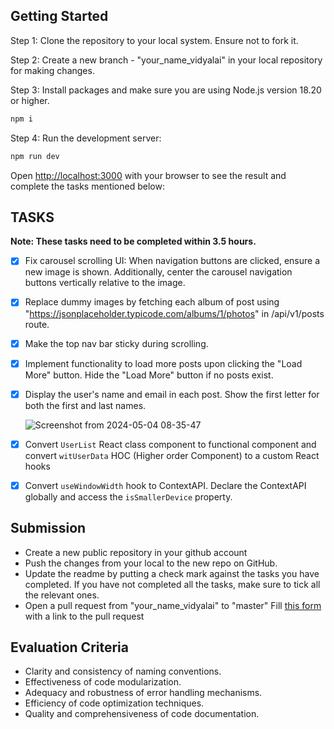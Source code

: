 ## Getting Started

Step 1: Clone the repository to your local system. Ensure not to fork it.

Step 2: Create a new branch - "your_name_vidyalai" in your local repository for making changes.

Step 3: Install packages and make sure you are using Node.js version 18.20 or higher.

```bash
npm i
```

Step 4: Run the development server:

```bash
npm run dev
```

Open [http://localhost:3000](http://localhost:3000) with your browser to see the result and complete the tasks mentioned below:

## TASKS

**Note: These tasks need to be completed within 3.5 hours.**

- [X] Fix carousel scrolling UI: When navigation buttons are clicked, ensure a new image is shown. Additionally, center the carousel navigation buttons vertically relative to the image.
- [X] Replace dummy images by fetching each album of post using "https://jsonplaceholder.typicode.com/albums/1/photos" in /api/v1/posts route.
- [X] Make the top nav bar sticky during scrolling.
- [X] Implement functionality to load more posts upon clicking the "Load More" button. Hide the "Load More" button if no posts exist.
- [X] Display the user's name and email in each post. Show the first letter for both the first and last names.

  ![Screenshot from 2024-05-04 08-35-47](https://github.com/vidyalai/interview-challenge-1/assets/67904627/a1dd3dca-27e8-427b-a6dc-41de00d15df1)
- [X] Convert `UserList` React class component to functional component and convert `witUserData` HOC (Higher order Component) to a custom React hooks
- [X] Convert `useWindowWidth` hook to ContextAPI. Declare the ContextAPI globally and access the `isSmallerDevice` property.

## Submission

- Create a new public repository in your github account
- Push the changes from your local to the new repo on GitHub.
- Update the readme by putting a check mark against the tasks you have completed. If you have not completed all the tasks, make sure to tick all the relevant ones.
- Open a pull request from "your_name_vidyalai" to "master"
  Fill [this form](https://docs.google.com/forms/d/e/1FAIpQLSeACdInJitqQ8hncrJdsTYEXVuts0Rb_WlMhLihXz06MTFmwA/viewform) with a link to the pull request

## Evaluation Criteria

- Clarity and consistency of naming conventions.
- Effectiveness of code modularization.
- Adequacy and robustness of error handling mechanisms.
- Efficiency of code optimization techniques.
- Quality and comprehensiveness of code documentation.
